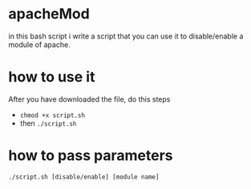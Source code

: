 # apacheMod
in this bash script i write a script that you can use it to disable/enable a module of apache.

# how to use it
After you have downloaded the file,
do this steps
- `chmod +x script.sh`
- then `./script.sh`
# how to pass parameters
`./script.sh [disable/enable] [module name]`
